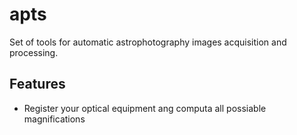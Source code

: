 # apts
Set of tools for automatic astrophotography images acquisition and processing.

## Features
* Register your optical equipment ang computa all possiable magnifications
